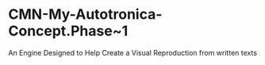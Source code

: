 # CMN-My-Autotronica-Concept.Phase~1
 An Engine Designed to Help Create a Visual Reproduction from written texts
